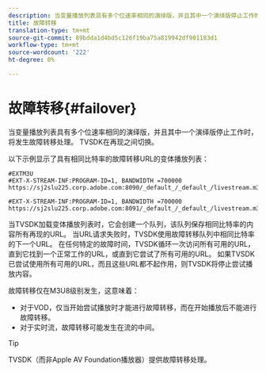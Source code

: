 ```yaml
---
description: 当变量播放列表具有多个位速率相同的演绎版，并且其中一个演绎版停止工作时，将发生故障转移处理。 TVSDK在再现之间切换。
title: 故障转移
translation-type: tm+mt
source-git-commit: 89bdda1d4bd5c126f19ba75a819942df901183d1
workflow-type: tm+mt
source-wordcount: '222'
ht-degree: 0%

---
```



# 故障转移{#failover}

当变量播放列表具有多个位速率相同的演绎版，并且其中一个演绎版停止工作时，将发生故障转移处理。 TVSDK在再现之间切换。

以下示例显示了具有相同比特率的故障转移URL的变体播放列表：

```
#EXTM3U
#EXT-X-STREAM-INF:PROGRAM-ID=1, BANDWIDTH =700000
https://sj2slu225.corp.adobe.com:8090/_default_/_default_/livestream.m3u8   

#EXT-X-STREAM-INF:PROGRAM-ID=1, BANDWIDTH =700000
https://sj2slu225.corp.adobe.com:8091/_default_/_default_/livestream.m3u8
```

当TVSDK加载变体播放列表时，它会创建一个队列，该队列保存相同比特率的内容所有再现的URL。 当URL请求失败时，TVSDK使用故障转移队列中相同比特率的下一个URL。 在任何特定的故障时间，TVSDK循环一次访问所有可用的URL，直到它找到一个正常工作的URL，或直到它尝试了所有可用的URL。 如果TVSDK已尝试使用所有可用的URL，而且这些URL都不起作用，则TVSDK将停止尝试播放内容。

故障转移仅在M3U8级别发生，这意味着：

* 对于VOD，仅当开始尝试播放时才能进行故障转移，而在开始播放后不能进行故障转移。
* 对于实时流，故障转移可能发生在流的中间。

>[!TIP]
>
>TVSDK（而非Apple AV Foundation播放器）提供故障转移处理。